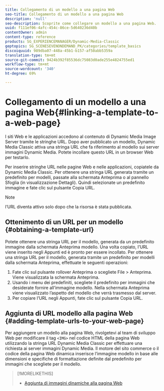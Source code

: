 ```yaml
---
title: Collegamento di un modello a una pagina Web
seo-title: Collegamento di un modello a una pagina Web
description: 'null'
seo-description: Scoprite come collegare un modello a una pagina Web.
uuid: f111ef06-4afc-454c-86ce-5d640236d40b
contentOwner: admin
content-type: reference
products: SG_EXPERIENCEMANAGER/Dynamic-Media-Classic
geptopics: SG_SCENESEVENONDEMAND_PK/categories/template_basics
discoiquuid: 989dba07-448a-45b1-b157-af50abb5359a
translation-type: tm+mt
source-git-commit: 9424b392f85536dc75083d0ade255e4824755ed1
workflow-type: tm+mt
source-wordcount: '340'
ht-degree: 69%

---
```



# Collegamento di un modello a una pagina Web{#linking-a-template-to-a-web-page}

I siti Web e le applicazioni accedono al contenuto di Dynamic Media Image Server tramite le stringhe URL. Dopo aver pubblicato un modello, Dynamic Media Classic attiva una stringa URL che fa riferimento al modello sui server immagini Dynamic Media. Potete incollare questo URL in un browser Web per testarlo.

Per inserire stringhe URL nelle pagine Web e nelle applicazioni, copiatele da Dynamic Media Classic. Per ottenere una stringa URL generata tramite un predefinito per modelli, passate alla schermata Anteprima o al pannello Sfoglia (in visualizzazione Dettagli). Quindi selezionate un predefinito immagine e fate clic sul pulsante Copia URL.

>[!NOTE]
>
>l’URL diventa attivo solo dopo che la risorsa è stata pubblicata.

## Ottenimento di un URL per un modello  {#obtaining-a-template-url}

Potete ottenere una stringa URL per il modello, generata da un predefinito immagine dalla schermata Anteprima modello. Una volta copiato, l’URL viene inserito negli Appunti ed è pronto per essere incollato. Per ottenere una stringa URL per il modello, generata tramite un predefinito per modelli dalla schermata Anteprima, effettuate le seguenti operazioni:

1. Fate clic sul pulsante rollover Anteprima o scegliete File > Anteprima. Viene visualizzata la schermata Anteprima.
1. Usando i menu dei predefiniti, scegliete il predefinito per immagini che desiderate fornire all’immagine modello. Nella schermata Anteprima viene visualizzato l’aspetto del modello che verrà trasmesso dal server.
1. Per copiare l’URL negli Appunti, fate clic sul pulsante Copia URL.

## Aggiunta di URL modello alla pagina Web  {#adding-template-urls-to-your-web-page}

Per aggiungere un modello alla pagina Web, rivolgetevi al team di sviluppo Web per modificare il tag `<IMG>` nel codice HTML della pagina Web utilizzando la stringa URL Dynamic Media Classic per effettuare una richiesta ai server immagini Dynamic Media. Il motore del sito commerce o il codice della pagina Web dinamica inserisce l’immagine modello in base alle dimensioni e specifiche di formattazione definite dal predefinito per immagini che scegliete per il modello.

>[!MORELIKETHIS]
>
>* [Aggiunta di immagini dinamiche alla pagina Web](linking-urls-web-application.md#adding_dynamic_images_to_your_web_page)

